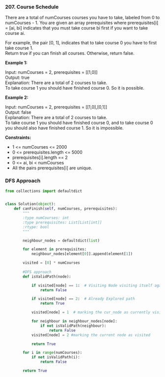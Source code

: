### 207. Course Schedule

There are a total of numCourses courses you have to take, labeled from 0 to numCourses - 1. You are given an array prerequisites where prerequisites[i] = [ai, bi] indicates that you must take course bi first if you want to take course ai.

For example, the pair [0, 1], indicates that to take course 0 you have to first take course 1.  
Return true if you can finish all courses. Otherwise, return false.

**Example 1:**

Input: numCourses = 2, prerequisites = [[1,0]]  
Output: true  
Explanation: There are a total of 2 courses to take.   
To take course 1 you should have finished course 0. So it is possible.

**Example 2:**

Input: numCourses = 2, prerequisites = [[1,0],[0,1]]  
Output: false  
Explanation: There are a total of 2 courses to take.   
To take course 1 you should have finished course 0, and to take course 0 you should also have finished course 1. So it is impossible.
 

**Constraints:**

* 1 <= numCourses <= 2000
* 0 <= prerequisites.length <= 5000
* prerequisites[i].length == 2
* 0 <= ai, bi < numCourses
* All the pairs prerequisites[i] are unique.

### DFS Approach

```python
from collections import defaultdict


class Solution(object):
    def canFinish(self, numCourses, prerequisites):
        """
        :type numCourses: int
        :type prerequisites: List[List[int]]
        :rtype: bool
        """

        neighbour_nodes = defaultdict(list)

        for element in prerequisites:
            neighbour_nodes[element[0]].append(element[1])

        visited = [0] * numCourses
        
        #DFS approach
        def isValidPath(node):

            if visited[node] == 1:  # Visiting Node visiting itself again
                return False

            if visited[node] == 2:  # Already Explored path
                return True

            visited[node] = 1  # marking the cur_node as currently visiting

            for neighbour in neighbour_nodes[node]:
                if not isValidPath(neighbour):
                    return False
            visited[node] = 2 #marking the current node as visited

            return True

        for i in range(numCourses):
            if not isValidPath(i):
                return False

        return True
```